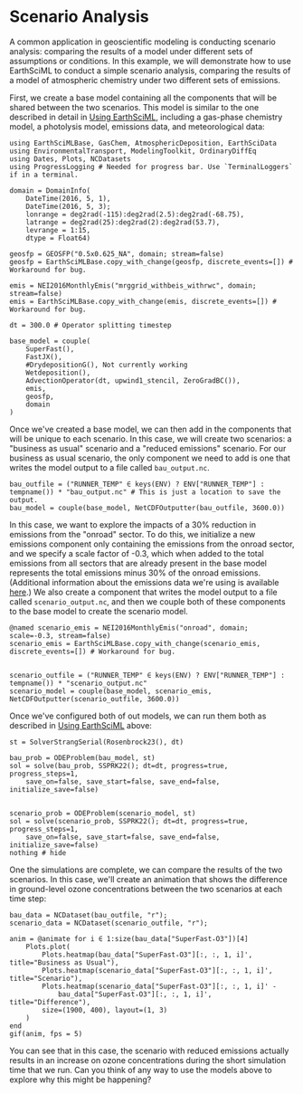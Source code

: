 # Scenario Analysis

A common application in geoscientific modeling is conducting scenario analysis: comparing the results of a model under different sets of assumptions or conditions. In this example, we will demonstrate how to use EarthSciML to conduct a simple scenario analysis, comparing the results of a model of atmospheric chemistry under two different sets of emissions.

First, we create a base model containing all the components that will be shared between the two scenarios. This model is similar to the one described in detail in [Using EarthSciML](@ref), including a gas-phase chemistry model, a photolysis model, emissions data, and meteorological data:

```@example scenario_analysis
using EarthSciMLBase, GasChem, AtmosphericDeposition, EarthSciData
using EnvironmentalTransport, ModelingToolkit, OrdinaryDiffEq
using Dates, Plots, NCDatasets
using ProgressLogging # Needed for progress bar. Use `TerminalLoggers` if in a terminal.

domain = DomainInfo(
    DateTime(2016, 5, 1),
    DateTime(2016, 5, 3);
    lonrange = deg2rad(-115):deg2rad(2.5):deg2rad(-68.75),
    latrange = deg2rad(25):deg2rad(2):deg2rad(53.7),
    levrange = 1:15,
    dtype = Float64)

geosfp = GEOSFP("0.5x0.625_NA", domain; stream=false)
geosfp = EarthSciMLBase.copy_with_change(geosfp, discrete_events=[]) # Workaround for bug.

emis = NEI2016MonthlyEmis("mrggrid_withbeis_withrwc", domain; stream=false)
emis = EarthSciMLBase.copy_with_change(emis, discrete_events=[]) # Workaround for bug.

dt = 300.0 # Operator splitting timestep

base_model = couple(
    SuperFast(),
    FastJX(),
    #DrydepositionG(), Not currently working
    Wetdeposition(),
    AdvectionOperator(dt, upwind1_stencil, ZeroGradBC()),
    emis,
    geosfp,
    domain
)
```

Once we've created a base model, we can then add in the components that will be unique to each scenario. In this case, we will create two scenarios: a "business as usual" scenario and a "reduced emissions" scenario. For our business as usual scenario, the only component we need to add is one that writes the model output to a file called `bau_output.nc`.

```@example scenario_analysis
bau_outfile = ("RUNNER_TEMP" ∈ keys(ENV) ? ENV["RUNNER_TEMP"] : tempname()) * "bau_output.nc" # This is just a location to save the output.
bau_model = couple(base_model, NetCDFOutputter(bau_outfile, 3600.0))
```

In this case, we want to explore the impacts of a 30% reduction in emissions from the "onroad" sector.
To do this, we initialize a new emissions component only containing the emissions from the onroad sector, and we specify a scale factor of -0.3, which when added to the total emissions from all sectors that are already present in the base model represents the total emissions minus 30% of the onroad emissions.
(Additional information about the emissions data we're using is available [here](https://data.earthsci.dev/dev/api/#EarthSciData.NEI2016MonthlyEmis-Tuple{AbstractString,%20EarthSciMLBase.DomainInfo}).)
We also create a component that writes the model output to a file called `scenario_output.nc`, and then we couple both of these components to the base model to create the scenario model.

```@example scenario_analysis
@named scenario_emis = NEI2016MonthlyEmis("onroad", domain; scale=-0.3, stream=false)
scenario_emis = EarthSciMLBase.copy_with_change(scenario_emis, discrete_events=[]) # Workaround for bug.


scenario_outfile = ("RUNNER_TEMP" ∈ keys(ENV) ? ENV["RUNNER_TEMP"] : tempname()) * "scenario_output.nc"
scenario_model = couple(base_model, scenario_emis, NetCDFOutputter(scenario_outfile, 3600.0))
```

Once we've configured both of out models, we can run them both as described in [Using EarthSciML](@ref) above:

```@example scenario_analysis
st = SolverStrangSerial(Rosenbrock23(), dt)

bau_prob = ODEProblem(bau_model, st)
sol = solve(bau_prob, SSPRK22(); dt=dt, progress=true, progress_steps=1,
    save_on=false, save_start=false, save_end=false, initialize_save=false)


scenario_prob = ODEProblem(scenario_model, st)
sol = solve(scenario_prob, SSPRK22(); dt=dt, progress=true, progress_steps=1,
    save_on=false, save_start=false, save_end=false, initialize_save=false)
nothing # hide
```

One the simulations are complete, we can compare the results of the two scenarios. 
In this case, we'll create an animation that shows the difference in ground-level ozone concentrations between the two scenarios at each time step:

```@example scenario_analysis
bau_data = NCDataset(bau_outfile, "r");
scenario_data = NCDataset(scenario_outfile, "r");

anim = @animate for i ∈ 1:size(bau_data["SuperFast₊O3"])[4]
    Plots.plot(
        Plots.heatmap(bau_data["SuperFast₊O3"][:, :, 1, i]', title="Business as Usual"),
        Plots.heatmap(scenario_data["SuperFast₊O3"][:, :, 1, i]', title="Scenario"),
        Plots.heatmap(scenario_data["SuperFast₊O3"][:, :, 1, i]' - 
            bau_data["SuperFast₊O3"][:, :, 1, i]', title="Difference"),
        size=(1900, 400), layout=(1, 3)
    )
end
gif(anim, fps = 5)
```

You can see that in this case, the scenario with reduced emissions actually results in an increase on ozone concentrations during the short simulation time that we run.
Can you think of any way to use the models above to explore why this might be happening?